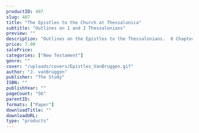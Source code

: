 ```yaml
---
productID: 407
slug: 407
title: "The Epistles to the Church at Thessalonica"
subtitle: "Outlines on 1 and 2 Thessalonians"
preview: ""
description: "Outlines on the Epistles to the Thessalonians.  8 Chapters. Includes points for discussion, but no questions. Published by Pro Ecclesia Publishers."
price: 7.00
salePrice: 
categories: ["New Testament"]
genre: ""
cover: "/uploads/covers/Epistles_VanBruggen.gif"
author: "J. vanBruggen"
publisher: "The Study"
ISBN: ""
publishYear: ""
pageCount: "56"
parentID: 
formats: ["Paper"]
downloadTitle: ""
downloadURL: 
type: "products"
---
```

